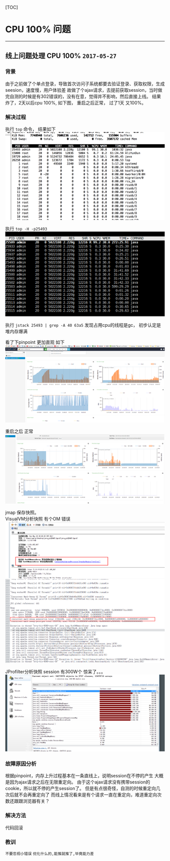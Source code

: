 [TOC]

# CPU 100% 问题

---------

## 线上问题处理 CPU 100%  `2017-05-27`

### 背景
由于之前做了个单点登录，导致首次访问子系统都要去验证登录、获取权限，生成seesion，速度慢，用户体验差
故做了个ajax请求，去提前获取session，当时做完自测的时候是有302错误的，没有在意，觉得并不影响，然后直接上线。
结果炸了，2天以后cpu 100%, 如下图， 重启之后正常， 过了1天 又100%。


### 解决过程
执行 `top` 命令， 结果如下
<br>
![user](img/CPUList2.png)

执行 `top -H -p25493`
<br>
![user](img/CPUList.png)

执行 `jstack 25493 | grep -A 40 63a5` 发现占用cpu的线程是gc， 初步认定是堆内存爆满

看了下pinpoint 更加直观 如下
<br>
![user](img/PinpointError.png)

重启之后 正常
<br>
![user](img/PinpointRestart.png)

jmap 保存快照。
<br>
VisualVM分析快照 有个OM 错误
<br>
![user](img/OutOfMemoryException.png)
<br>
![user](img/堆内存溢出.png)

JProfilter分析快照  session 有300W个  惊呆了。。。
<br>
![user](img/session.png)

### 故障原因分析
根据pinpoint，内存上升过程基本在一条直线上，说明session在不停的产生
大概是因为ajax请求之后在无限重定向。
由于这个ajax请求没有携带session的cookie，所以就不停的产生session了。
但是有点很奇怪，自测的时候重定向几次后就不会再重定向了
而线上情况看来是有个请求一直在重定向，难道重定向次数还跟跟浏览器有关？

### 解决方法
代码回滚

### 教训
`不要忽视小错误`
`优化什么的,能推就推了,毕竟能力差`  
